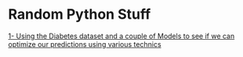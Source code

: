 # Random Python Stuff
 [1- Using the Diabetes dataset and a couple of Models to see if we can optimize our predictions using various technics](/Optimized_Ensemble_Stack.ipynb)
 
